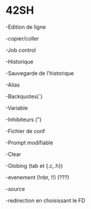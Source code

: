 42SH
====

-Edition de ligne

-copier/coller

-Job control

-Historique

-Sauvegarde de l'historique

-Alias

-Backquotes(`)

-Variable

-Inhibiteurs (")

-Fichier de conf

-Prompt modifiable

-Clear

-Globing (tab et {*.c,*.h})

-evenement (!nbr, !!) (???)

-source

-redirection en choisissant le FD
